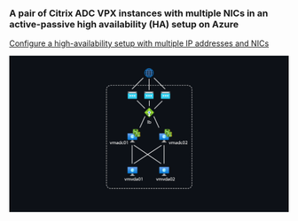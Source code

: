 ### A pair of Citrix ADC VPX instances with multiple NICs in an active-passive high availability (HA) setup on Azure

[Configure a high-availability setup with multiple IP addresses and NICs](https://docs.citrix.com/en-us/citrix-adc/current-release/deploying-vpx/deploy-vpx-on-azure/configure-vpx-pair-ha-inc.html)

<img src="./ADC.png"/>
